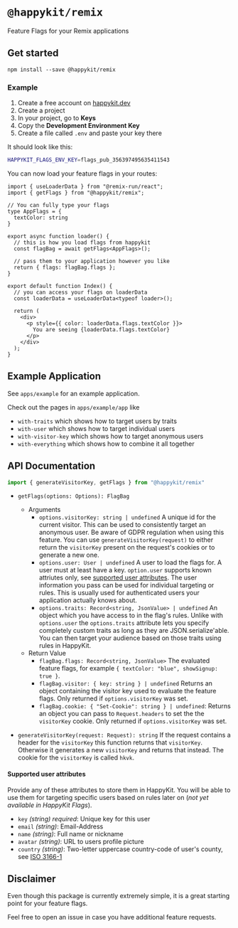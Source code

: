 # `@happykit/remix`

Feature Flags for your Remix applications

## Get started

`npm install --save @happykit/remix`

### Example

1. Create a free account on [happykit.dev](https://happykit.dev)
2. Create a project
3. In your project, go to **Keys**
4. Copy the **Development Environment Key**
5. Create a file called `.env` and paste your key there


It should look like this:

```sh
HAPPYKIT_FLAGS_ENV_KEY=flags_pub_356397495635411543
```


You can now load your feature flags in your routes:

```tsx
import { useLoaderData } from "@remix-run/react";
import { getFlags } from "@happykit/remix";

// You can fully type your flags
type AppFlags = {
  textColor: string
}

export async function loader() {
  // this is how you load flags from happykit
  const flagBag = await getFlags<AppFlags>();

  // pass them to your application however you like
  return { flags: flagBag.flags };
}

export default function Index() {
  // you can access your flags on loaderData
  const loaderData = useLoaderData<typeof loader>();

  return (
    <div>
      <p style={{ color: loaderData.flags.textColor }}>
        You are seeing {loaderData.flags.textColor}
      </p>
    </div>
  );
}
```

## Example Application

See `apps/example` for an example application.

Check out the pages in `apps/example/app` like
- `with-traits` which shows how to target users by traits
- `with-user` which shows how to target individual users
- `with-visitor-key` which shows how to target anonymous users
- `with-everything` which shows how to combine it all together

## API Documentation

```ts
import { generateVisitorKey, getFlags } from "@happykit/remix"
```

- `getFlags(options: Options): FlagBag`
  - Arguments
    - `options.visitorKey: string | undefined` A unique id for the current visitor. This can be used to consistently target an anonymous user. Be aware of GDPR regulation when using this feature. You can use `generateVisitorKey(request)` to either return the `visitorKey` present on the request's cookies or to generate a new one.
    - `options.user: User | undefined` A user to load the flags for. A user must at least have a key. `option.user` supports known attriutes only, see [supported user attributes](#supported-user-attributes). The user information you pass can be used for individual targeting or rules. This is usually used for authenticated users your application actually knows about.
    - `options.traits: Record<string, JsonValue> | undefined` An object which you have access to in the flag's rules. Unlike with `options.user` the `options.traits` attribute lets you specify completely custom traits as long as they are JSON.serialize'able. You can then target your audience based on those traits using rules in HappyKit.
  - Return Value
    - `flagBag.flags: Record<string, JsonValue>` The evaluated feature flags, for example `{ textColor: "blue", showSignup: true }`.
    - `flagBag.visitor: { key: string } | undefined` Returns an object containing the visitor key used to evaluate the feature flags. Only returned if `options.visitorKey` was set.
    - `flagBag.cookie: { "Set-Cookie": string } | undefined`: Returns an object you can pass to `Request.headers` to set the the `visitorKey` cookie. Only returned if `options.visitorKey` was set.


- `generateVisitorKey(request: Request): string` If the request contains a header for the `visitorKey` this function returns that `visitorKey`. Otherwise it generates a new `visitorKey` and returns that instead. The cookie for the `visitorKey` is called `hkvk`.



#### Supported user attributes

Provide any of these attributes to store them in HappyKit. You will be able to use them for targeting specific users based on rules later on (_not yet available in HappyKit Flags_).

- `key` _(string)_ _required_: Unique key for this user
- `email` _(string)_: Email-Address
- `name` _(string)_: Full name or nickname
- `avatar` _(string)_: URL to users profile picture
- `country` _(string)_: Two-letter uppercase country-code of user's county, see [ISO 3166-1](https://en.wikipedia.org/wiki/ISO_3166-1)


## Disclaimer

Even though this package is currently extremely simple, it is a great starting point for your feature flags.

Feel free to open an issue in case you have additional feature requests.
